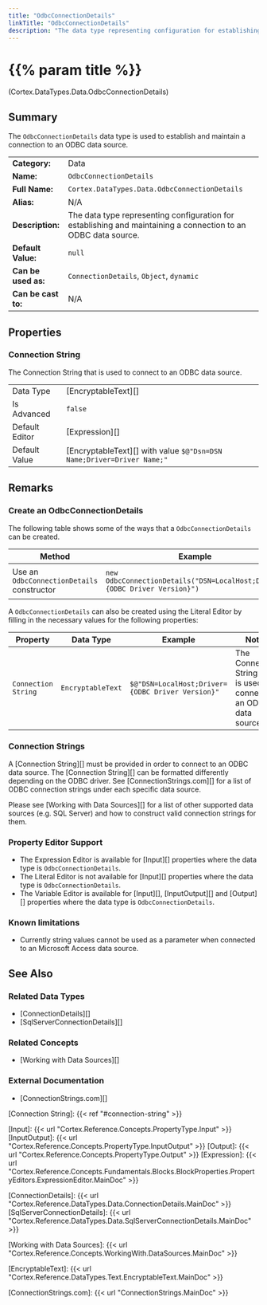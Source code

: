 ```yaml
---
title: "OdbcConnectionDetails"
linkTitle: "OdbcConnectionDetails"
description: "The data type representing configuration for establishing and maintaining a connection to an ODBC data source."
---
```


# {{% param title %}}

<p class="namespace">(Cortex.DataTypes.Data.OdbcConnectionDetails)</p>

## Summary

The `OdbcConnectionDetails` data type is used to establish and maintain a connection to an ODBC data source.

| | |
|-|-|
| **Category:**          | Data |
| **Name:**              | `OdbcConnectionDetails` |
| **Full Name:**         | `Cortex.DataTypes.Data.OdbcConnectionDetails` |
| **Alias:**             | N/A |
| **Description:**       | The data type representing configuration for establishing and maintaining a connection to an ODBC data source.  |
| **Default Value:**     | `null` |
| **Can be used as:**    | `ConnectionDetails`, `Object`, `dynamic` |
| **Can be cast to:**    | N/A |

## Properties

### Connection String

The Connection String that is used to connect to an ODBC data source.

| | |
|--------------------|---------------------------|
| Data Type | [EncryptableText][] |
| Is Advanced | `false` |
| Default Editor | [Expression][] |
| Default Value | [EncryptableText][] with value `$@"Dsn=DSN Name;Driver=Driver Name;"` |

## Remarks

### Create an OdbcConnectionDetails

The following table shows some of the ways that a `OdbcConnectionDetails` can be created.

| Method | Example | Result | Editor&nbsp;Support | Notes |
|-|-|-|-|-|
| Use an `OdbcConnectionDetails` constructor | `new OdbcConnectionDetails("DSN=LocalHost;Driver={ODBC Driver Version}")` | `{"ConnectionString": "DSN=LocalHost;Driver={ODBC Driver Version}"}` | Expression |  |

A `OdbcConnectionDetails` can also be created using the Literal Editor by filling in the necessary values for the following properties:

| Property | Data Type | Example | Notes |
|-|-|-|-|
| `Connection String`| `EncryptableText`| `$@"DSN=LocalHost;Driver={ODBC Driver Version}"` | The Connection String that is used to connect to an ODBC data source. |

### Connection Strings

A [Connection String][] must be provided in order to connect to an ODBC data source. The [Connection String][] can be formatted differently depending on the ODBC driver. See [ConnectionStrings.com][] for a list of ODBC connection strings under each specific data source.

Please see [Working with Data Sources][] for a list of other supported data sources (e.g. SQL Server) and how to construct valid connection strings for them.

### Property Editor Support

* The Expression Editor is available for [Input][] properties where the data type is `OdbcConnectionDetails`.
* The Literal Editor is not available for [Input][] properties where the data type is `OdbcConnectionDetails`.
* The Variable Editor is available for [Input][], [InputOutput][] and [Output][] properties where the data type is `OdbcConnectionDetails`.

### Known limitations

* Currently string values cannot be used as a parameter when connected to an Microsoft Access data source.

## See Also

### Related Data Types

* [ConnectionDetails][]
* [SqlServerConnectionDetails][]

### Related Concepts

* [Working with Data Sources][]

### External Documentation

* [ConnectionStrings.com][]

[Connection String]: {{< ref "#connection-string" >}}

[Input]: {{< url "Cortex.Reference.Concepts.PropertyType.Input" >}}
[InputOutput]: {{< url "Cortex.Reference.Concepts.PropertyType.InputOutput" >}}
[Output]: {{< url "Cortex.Reference.Concepts.PropertyType.Output" >}}
[Expression]: {{< url "Cortex.Reference.Concepts.Fundamentals.Blocks.BlockProperties.PropertyEditors.ExpressionEditor.MainDoc" >}}

[ConnectionDetails]: {{< url "Cortex.Reference.DataTypes.Data.ConnectionDetails.MainDoc" >}}
[SqlServerConnectionDetails]: {{< url "Cortex.Reference.DataTypes.Data.SqlServerConnectionDetails.MainDoc" >}}

[Working with Data Sources]: {{< url "Cortex.Reference.Concepts.WorkingWith.DataSources.MainDoc" >}}

[EncryptableText]: {{< url "Cortex.Reference.DataTypes.Text.EncryptableText.MainDoc" >}}

[ConnectionStrings.com]: {{< url "ConnectionStrings.MainDoc" >}}
